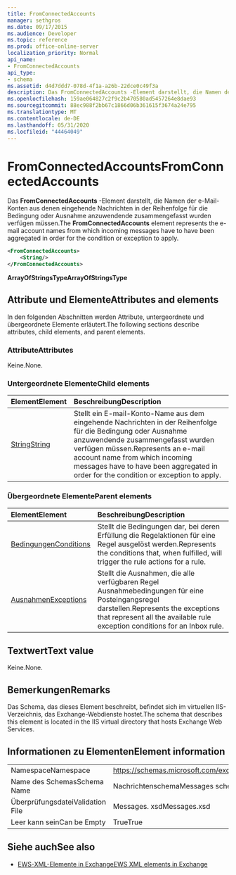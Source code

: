```yaml
---
title: FromConnectedAccounts
manager: sethgros
ms.date: 09/17/2015
ms.audience: Developer
ms.topic: reference
ms.prod: office-online-server
localization_priority: Normal
api_name:
- FromConnectedAccounts
api_type:
- schema
ms.assetid: d4d7ddd7-078d-4f1a-a26b-22dce0c49f3a
description: Das FromConnectedAccounts -Element darstellt, die Namen der e-Mail-Konten aus denen eingehende Nachrichten in der Reihenfolge für die Bedingung oder Ausnahme anzuwendende zusammengefasst wurden verfügen müssen.
ms.openlocfilehash: 159ae064827c2f9c2b470580ad5457264e8dae93
ms.sourcegitcommit: 88ec988f2bb67c1866d06b361615f3674a24e795
ms.translationtype: MT
ms.contentlocale: de-DE
ms.lasthandoff: 05/31/2020
ms.locfileid: "44464049"
---
```

# <a name="fromconnectedaccounts"></a><span data-ttu-id="a3b02-103">FromConnectedAccounts</span><span class="sxs-lookup"><span data-stu-id="a3b02-103">FromConnectedAccounts</span></span>

<span data-ttu-id="a3b02-104">Das **FromConnectedAccounts** -Element darstellt, die Namen der e-Mail-Konten aus denen eingehende Nachrichten in der Reihenfolge für die Bedingung oder Ausnahme anzuwendende zusammengefasst wurden verfügen müssen.</span><span class="sxs-lookup"><span data-stu-id="a3b02-104">The **FromConnectedAccounts** element represents the e-mail account names from which incoming messages have to have been aggregated in order for the condition or exception to apply.</span></span> 
  
```XML
<FromConnectedAccounts>
    <String/>
</FromConnectedAccounts>
```

 <span data-ttu-id="a3b02-105">**ArrayOfStringsType**</span><span class="sxs-lookup"><span data-stu-id="a3b02-105">**ArrayOfStringsType**</span></span>
## <a name="attributes-and-elements"></a><span data-ttu-id="a3b02-106">Attribute und Elemente</span><span class="sxs-lookup"><span data-stu-id="a3b02-106">Attributes and elements</span></span>

<span data-ttu-id="a3b02-107">In den folgenden Abschnitten werden Attribute, untergeordnete und übergeordnete Elemente erläutert.</span><span class="sxs-lookup"><span data-stu-id="a3b02-107">The following sections describe attributes, child elements, and parent elements.</span></span>
  
### <a name="attributes"></a><span data-ttu-id="a3b02-108">Attribute</span><span class="sxs-lookup"><span data-stu-id="a3b02-108">Attributes</span></span>

<span data-ttu-id="a3b02-109">Keine.</span><span class="sxs-lookup"><span data-stu-id="a3b02-109">None.</span></span>
  
### <a name="child-elements"></a><span data-ttu-id="a3b02-110">Untergeordnete Elemente</span><span class="sxs-lookup"><span data-stu-id="a3b02-110">Child elements</span></span>

|<span data-ttu-id="a3b02-111">**Element**</span><span class="sxs-lookup"><span data-stu-id="a3b02-111">**Element**</span></span>|<span data-ttu-id="a3b02-112">**Beschreibung**</span><span class="sxs-lookup"><span data-stu-id="a3b02-112">**Description**</span></span>|
|:-----|:-----|
|[<span data-ttu-id="a3b02-113">String</span><span class="sxs-lookup"><span data-stu-id="a3b02-113">String</span></span>](string.md) <br/> |<span data-ttu-id="a3b02-114">Stellt ein E-mail-Konto-Name aus dem eingehende Nachrichten in der Reihenfolge für die Bedingung oder Ausnahme anzuwendende zusammengefasst wurden verfügen müssen.</span><span class="sxs-lookup"><span data-stu-id="a3b02-114">Represents an e-mail account name from which incoming messages have to have been aggregated in order for the condition or exception to apply.</span></span>  <br/> |
   
### <a name="parent-elements"></a><span data-ttu-id="a3b02-115">Übergeordnete Elemente</span><span class="sxs-lookup"><span data-stu-id="a3b02-115">Parent elements</span></span>

|<span data-ttu-id="a3b02-116">**Element**</span><span class="sxs-lookup"><span data-stu-id="a3b02-116">**Element**</span></span>|<span data-ttu-id="a3b02-117">**Beschreibung**</span><span class="sxs-lookup"><span data-stu-id="a3b02-117">**Description**</span></span>|
|:-----|:-----|
|[<span data-ttu-id="a3b02-118">Bedingungen</span><span class="sxs-lookup"><span data-stu-id="a3b02-118">Conditions</span></span>](conditions.md) <br/> |<span data-ttu-id="a3b02-119">Stellt die Bedingungen dar, bei deren Erfüllung die Regelaktionen für eine Regel ausgelöst werden.</span><span class="sxs-lookup"><span data-stu-id="a3b02-119">Represents the conditions that, when fulfilled, will trigger the rule actions for a rule.</span></span>  <br/> |
|[<span data-ttu-id="a3b02-120">Ausnahmen</span><span class="sxs-lookup"><span data-stu-id="a3b02-120">Exceptions</span></span>](exceptions.md) <br/> |<span data-ttu-id="a3b02-121">Stellt die Ausnahmen, die alle verfügbaren Regel Ausnahmebedingungen für eine Posteingangsregel darstellen.</span><span class="sxs-lookup"><span data-stu-id="a3b02-121">Represents the exceptions that represent all the available rule exception conditions for an Inbox rule.</span></span>  <br/> |
   
## <a name="text-value"></a><span data-ttu-id="a3b02-122">Textwert</span><span class="sxs-lookup"><span data-stu-id="a3b02-122">Text value</span></span>

<span data-ttu-id="a3b02-123">Keine.</span><span class="sxs-lookup"><span data-stu-id="a3b02-123">None.</span></span>
  
## <a name="remarks"></a><span data-ttu-id="a3b02-124">Bemerkungen</span><span class="sxs-lookup"><span data-stu-id="a3b02-124">Remarks</span></span>

<span data-ttu-id="a3b02-125">Das Schema, das dieses Element beschreibt, befindet sich im virtuellen IIS-Verzeichnis, das Exchange-Webdienste hostet.</span><span class="sxs-lookup"><span data-stu-id="a3b02-125">The schema that describes this element is located in the IIS virtual directory that hosts Exchange Web Services.</span></span>
  
## <a name="element-information"></a><span data-ttu-id="a3b02-126">Informationen zu Elementen</span><span class="sxs-lookup"><span data-stu-id="a3b02-126">Element information</span></span>

|||
|:-----|:-----|
|<span data-ttu-id="a3b02-127">Namespace</span><span class="sxs-lookup"><span data-stu-id="a3b02-127">Namespace</span></span>  <br/> |https://schemas.microsoft.com/exchange/services/2006/messages  <br/> |
|<span data-ttu-id="a3b02-128">Name des Schemas</span><span class="sxs-lookup"><span data-stu-id="a3b02-128">Schema Name</span></span>  <br/> |<span data-ttu-id="a3b02-129">Nachrichtenschema</span><span class="sxs-lookup"><span data-stu-id="a3b02-129">Messages schema</span></span>  <br/> |
|<span data-ttu-id="a3b02-130">Überprüfungsdatei</span><span class="sxs-lookup"><span data-stu-id="a3b02-130">Validation File</span></span>  <br/> |<span data-ttu-id="a3b02-131">Messages. xsd</span><span class="sxs-lookup"><span data-stu-id="a3b02-131">Messages.xsd</span></span>  <br/> |
|<span data-ttu-id="a3b02-132">Leer kann sein</span><span class="sxs-lookup"><span data-stu-id="a3b02-132">Can be Empty</span></span>  <br/> |<span data-ttu-id="a3b02-133">True</span><span class="sxs-lookup"><span data-stu-id="a3b02-133">True</span></span>  <br/> |
   
## <a name="see-also"></a><span data-ttu-id="a3b02-134">Siehe auch</span><span class="sxs-lookup"><span data-stu-id="a3b02-134">See also</span></span>



- [<span data-ttu-id="a3b02-135">EWS-XML-Elemente in Exchange</span><span class="sxs-lookup"><span data-stu-id="a3b02-135">EWS XML elements in Exchange</span></span>](ews-xml-elements-in-exchange.md)

